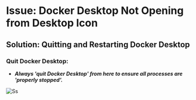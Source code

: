 # Issue: Docker Desktop Not Opening from Desktop Icon

## Solution: Quitting and Restarting Docker Desktop

### Quit Docker Desktop:

- ***Always 'quit Docker Desktop' from here to ensure all processes are 'properly stopped'.***

![Ss](/01_troubleshoot-issue/public/quit-docker.jpg)
